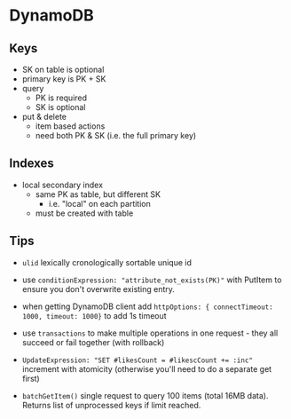 # DynamoDB

## Keys

- SK on table is optional
- primary key is PK + SK
- query
  - PK is required
  - SK is optional
- put & delete
  - item based actions
  - need both PK & SK (i.e. the full primary key)

## Indexes

- local secondary index
  - same PK as table, but different SK
    - i.e. "local" on each partition
  - must be created with table

## Tips

- `ulid` lexically cronologically sortable unique id

- use `conditionExpression: "attribute_not_exists(PK)"` with PutItem to
  ensure you don't overwrite existing entry.

- when getting DynamoDB client add `httpOptions: { connectTimeout: 1000, timeout: 1000}`
  to add 1s timeout

- use `transactions` to make multiple operations in one
  request - they all succeed or fail together (with rollback)

- `UpdateExpression: "SET #likesCount = #likescCount += :inc"` increment with atomicity
  (otherwise you'll need to do a separate get first)

- `batchGetItem()` single request to query 100 items (total 16MB data). Returns list
  of unprocessed keys if limit reached.
